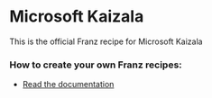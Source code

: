 # Microsoft Kaizala
This is the official Franz recipe for Microsoft Kaizala

### How to create your own Franz recipes:
* [Read the documentation](https://meetfranz.com/developer)
